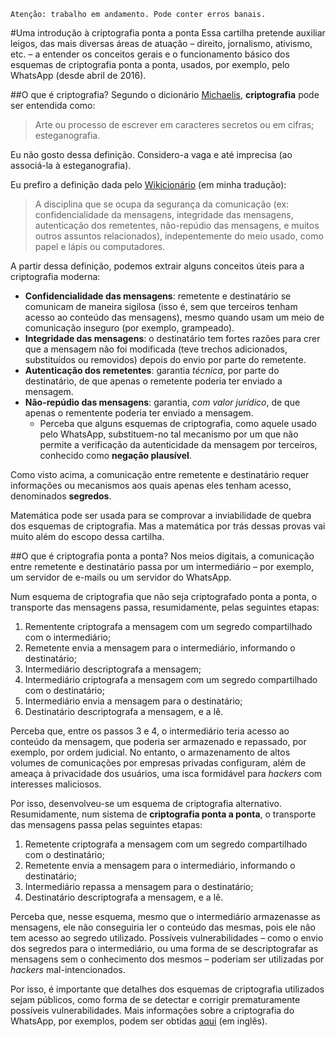     Atenção: trabalho em andamento. Pode conter erros banais.

#Uma introdução à criptografia ponta a ponta
Essa cartilha pretende auxiliar leigos, das mais diversas áreas de atuação – direito, jornalismo, ativismo, etc. – a entender os conceitos gerais e o funcionamento básico dos esquemas de criptografia ponta a ponta, usados, por exemplo, pelo WhatsApp (desde abril de 2016).

##O que é criptografia?
Segundo o dicionário [Michaelis](http://michaelis.uol.com.br/busca?r=0&f=0&t=0&palavra=criptografia), **criptografia** pode ser entendida como:
> Arte ou processo de escrever em caracteres secretos ou em cifras; esteganografia.

Eu não gosto dessa definição. Considero-a vaga e até imprecisa (ao associá-la à esteganografia).

Eu prefiro a definição dada pelo [Wikicionário](https://en.wiktionary.org/wiki/cryptography) (em minha tradução):
> A disciplina que se ocupa da segurança da comunicação (ex: confidencialidade da mensagens, integridade das mensagens, autenticação dos remetentes, não-repúdio das mensagens, e muitos outros assuntos relacionados), indepentemente do meio usado, como papel e lápis ou computadores.

A partir dessa definição, podemos extrair alguns conceitos úteis para a criptografia moderna:
* **Confidencialidade das mensagens**: remetente e destinatário se comunicam de maneira sigilosa (isso é, sem que terceiros tenham acesso ao conteúdo das mensagens), mesmo quando usam um meio de comunicação inseguro (por exemplo, grampeado).
* **Integridade das mensagens**: o destinatário tem fortes razões para crer que a mensagem não foi modificada (teve trechos adicionados, substituídos ou removidos) depois do envio por parte do remetente.
* **Autenticação dos remetentes**: garantia *técnica*, por parte do destinatário, de que apenas o remetente poderia ter enviado a mensagem.
* **Não-repúdio das mensagens**: garantia, *com valor jurídico*, de que apenas o rementente poderia ter enviado a mensagem.
  * Perceba que alguns esquemas de criptografia, como aquele usado pelo WhatsApp, substituem-no tal mecanismo por um que não permite a verificação da autenticidade da mensagem por terceiros, conhecido como **negação plausível**.

Como visto acima, a comunicação entre remetente e destinatário requer informações ou mecanismos aos quais apenas eles tenham acesso, denominados **segredos**.

Matemática pode ser usada para se comprovar a inviabilidade de quebra dos esquemas de criptografia. Mas a matemática por trás dessas provas vai muito além do escopo dessa cartilha.

##O que é criptografia ponta a ponta?
Nos meios digitais, a comunicação entre remetente e destinatário passa por um intermediário – por exemplo, um servidor de e-mails ou um servidor do WhatsApp.

Num esquema de criptografia que não seja criptografado ponta a ponta, o transporte das mensagens passa, resumidamente, pelas seguintes etapas:

1. Rementente criptografa a mensagem com um segredo compartilhado com o intermediário;
2. Remetente envia a mensagem para o intermediário, informando o destinatário;
3. Intermediário descriptografa a mensagem;
4. Intermediário criptografa a mensagem com um segredo compartilhado com o destinatário;
5. Intermediário envia a mensagem para o destinatário;
6. Destinatário descriptografa a mensagem, e a lê.
 
Perceba que, entre os passos 3 e 4, o intermediário teria acesso ao conteúdo da mensagem, que poderia ser armazenado e repassado, por exemplo, por ordem judicial. No entanto, o armazenamento de altos volumes de comunicações por empresas privadas configuram, além de ameaça à privacidade dos usuários, uma isca formidável para *hackers* com interesses maliciosos.

Por isso, desenvolveu-se um esquema de criptografia alternativo. Resumidamente, num sistema de **criptografia ponta a ponta**, o transporte das mensagens passa pelas seguintes etapas:

1. Remetente criptografa a mensagem com um segredo compartilhado com o destinatário;
2. Remetente envia a mensagem para o intermediário, informando o destinatário;
3. Intermediário repassa a mensagem para o destinatário;
4. Destinatário descriptografa a mensagem, e a lê.

Perceba que, nesse esquema, mesmo que o intermediário armazenasse as mensagens, ele não conseguiria ler o conteúdo das mesmas, pois ele não tem acesso ao segredo utilizado. Possíveis vulnerabilidades – como o envio dos segredos para o intermediário, ou uma forma de se descriptografar as mensagens sem o conhecimento dos mesmos – poderiam ser utilizadas por *hackers* mal-intencionados.

Por isso, é importante que detalhes dos esquemas de criptografia utilizados sejam públicos, como forma de se detectar e corrigir prematuramente possíveis vulnerabilidades. Mais informações sobre a criptografia do WhatsApp, por exemplos, podem ser obtidas [aqui](https://www.whatsapp.com/security/WhatsApp-Security-Whitepaper.pdf) (em inglês).
